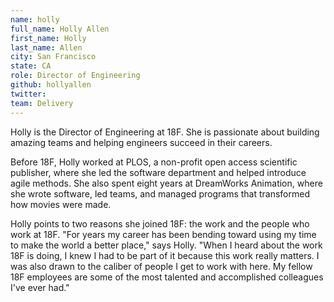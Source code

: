```yaml
---
name: holly
full_name: Holly Allen
first_name: Holly
last_name: Allen
city: San Francisco
state: CA
role: Director of Engineering
github: hollyallen
twitter: 
team: Delivery
---
```


Holly is the Director of Engineering at 18F. She is passionate about building amazing teams and helping engineers succeed in their careers. 

Before 18F, Holly worked at PLOS, a non-profit open access scientific publisher, where she led the software department and helped introduce agile methods. She also spent eight years at DreamWorks Animation, where she wrote software, led teams, and managed programs that transformed how movies were made. 

Holly points to two reasons she joined 18F: the work and the people who work at 18F. "For years my career has been bending toward using my time to make the world a better place," says Holly. "When I heard about the work 18F is doing, I knew I had to be part of it because this work really matters. I was also drawn to the caliber of people I get to work with here. My fellow 18F employees are some of the most talented and accomplished colleagues I've ever had."
